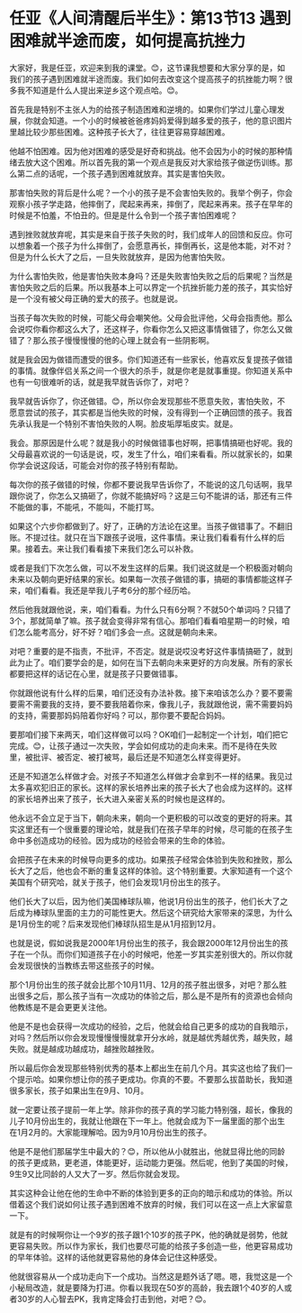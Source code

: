 # 任亚《人间清醒后半生》：第13节13 遇到困难就半途而废，如何提高抗挫力

大家好，我是任亚，欢迎来到我的课堂。😊，这节课我想要和大家分享的是，如我们的孩子遇到困难就半途而废。我们如何去改变这个提高孩子的抗挫能力啊？很多我不知道是什么人提出来逆乡这个观点哈。😊。

首先我是特别不主张人为的给孩子制造困难和逆境的。如果你们学过儿童心理发展，你就会知道。一个小的时候被爸爸疼妈妈爱得到越多爱的孩子，他的意识图片里越比较少那些困难。这种孩子长大了，往往更容易穿越困难。

他越不怕困难。因为他对困难的感受是好奇和挑战。他不会因为小的时候的那种情绪去放大这个困难。所以首先我的第一个观点是我反对大家给孩子做逆伤训练。那么第二点的话呢，一个孩子遇到困难就放弃。其实是害怕失败。

那害怕失败的背后是什么呢？一个小的孩子是不会害怕失败的。我举个例子，你会观察小孩子学走路，他摔倒了，爬起来再来，摔倒了，爬起来再来。孩子在早年的时候是不怕羞，不怕丑的。但是是什么令到一个孩子害怕困难呢？

遇到挫败就放弃呢，其实是来自于孩子失败的时，我们成年人的回馈和反应。你可以想象着一个孩子为什么摔倒了，会愿意再长，摔倒再长，这是他本能，对不对？但是为什么长大了之后，一旦失败就放弃，是因为他害怕失败。

为什么害怕失败，他是害怕失败本身吗？还是失败害怕失败之后的后果呢？当然是害怕失败之后的后果。所以我基本上可以界定一个抗挫折能力差的孩子，其实恰好是一个没有被父母正确的爱大的孩子。也就是说。

当孩子每次失败的时候，可能父母会嘲笑他。父母会批评他，父母会指责他。那么会说哎你看你都这么大了，还这样子，你看你怎么又把这事情做错了，你怎么又做错了？那么孩子慢慢慢慢的他的心理上就会有一些阴影啊。

就是我会因为做错而遭受的很多。你们知道还有一些家长，他喜欢反复提孩子做错的事情。就像伴侣关系之间一个很大的杀手，就是你老是就事重提。你知道关系中也有一句很难听的话，就是我早就告诉你了，对吧？

我早就告诉你了，你还做错。😊，所以你会发现那些不愿意失败，害怕失败，不愿意尝试的孩子，其实都是当他失败的时候，没有得到一个正确回馈的孩子。我首先承认我是一个特别不害怕失败的人啊。脸皮垢厚垢皮实。就是。

我会。那原因是什么呢？就是我小的时候做错事也好啊，把事情搞砸也好呢。我的父母最喜欢说的一句话是说，哎，发生了什么，咱们来看看。所以就家长的，如果你学会说这段话，可能会对你的孩子特别有帮助。

每次你的孩子做错的时候，你都不要说我早告诉你了，不能说的这几句话啊，我早跟你说了，你怎么又搞砸了，你就不能搞好吗？这是三句不能讲的话，那还有三件不能做的事，不能吼，不能叫，不能打骂。

如果这个六步你都做到了。好了，正确的方法论在这里。当孩子做错事了。不翻旧账。不提过往。就只在当下跟孩子说哦，这件事情。来让我们看看有什么样的后果。接着去。来让我们看看接下来我们怎么可以补救。

或者是我们下次怎么做，可以不发生这样的后果。我们说这就是一个积极面对朝向未来以及朝向更好结果的家长。如果每一次孩子做错的事，搞砸的事情都能这样子来，咱们看看。我还是举我儿子考6分的那个经历哈。

然后他我就跟他说，来，咱们看看。为什么只有6分啊？不就50个单词吗？只错了3个，那就简单了嘛。孩子就会变得非常有信心。那咱们看看咱星期一的时候，咱们怎么能考高分，好不好？咱们多会一点。这就是朝向未来。

对吧？重要的是不指责，不批评，不否定。就是说哎没考好这件事情搞砸了，就到此为止了。咱们要学会的是，如何在当下去朝向未来更好的方向发展。所有的家长都要把这样的话记在心里，就是孩子只要做错事。

你就跟他说有什么样的后果，咱们还没有办法补救。接下来咱该怎么办？要不要需要需不需要我的支持，要不要我陪着你来，像我儿子，我就跟他说，需不需要妈妈的支持，需要那妈妈陪着你好吗？可以，那你要不要配合妈妈。

要那咱们接下来两天，咱们这样做可以吗？OK咱们一起制定一个计划，咱们把它完成。😊，让孩子通过一次失败，学会如何成功的走向未来。而不是待在失败里，被批评、被否定、被打被骂，最后还是不知道怎么样变得更好。

还是不知道怎么样做才会。对孩子不知道怎么样做才会拿到不一样的结果。我见过太多喜欢犯旧正的家长。这样的家长培养出来的孩子长大了也会成为这样的。这样的家长培养出来了孩子，长大进入亲密关系的时候也是这样的。

他永远不会立足于当下，朝向未来，朝向一个更积极的可以改变的更好的将来。其实这里还有一个很重要的理论哈，就是我们在孩子早年的时候，尽可能的在孩子生命中多创造成功的经验。因为成功的经验会带来的生命的体验。

会把孩子在未来的时候导向更多的成功。如果孩子经常会体验到失败和挫败，那么长大了之后，他也会不断的重复这样的体验。这个特别重要。大家知道有一个这个美国有个研究哈，就关于孩子，他们会发现1月份出生的孩子。

他们长大了以后，因为他们美国棒球队嘛，他说1月份出生的孩子，他们长大了之后成为棒球队里面的主力的可能性更大。然后这个研究给大家带来的深思，为什么是1月份生的呢？后来发现他们棒球队招生是从1月招到12月。

也就是说，假如说我是2000年1月份出生的孩子，我会跟2000年12月份出生的孩子在一个队。而你们知道孩子在小的时候吧，他差一岁其实差别很大的。所以你就会发现很快的当教练去带这些孩子的时候。

那个1月份出生的孩子就会比那个10月11月、12月的孩子胜出很多，对吧？那么胜出很多之后，那么孩子当有一次成功的体验之后，那么是不是所有的资源也会倾向他教练是不是会更更关注他。

他是不是也会获得一次成功的经验，之后，他就会给自己更多的成功的自我暗示，对吗？然后所以你会发现慢慢慢慢就拿开分水岭，就是越优秀越优秀，越失败，越失败。就是越成功越成功，越挫败越挫败。

所以最后你会发现那些特别优秀的基本上都出生在前几个月。其实这也给了我们一个提示哈。如果你想让你的孩子更成功。你真的不要。不要那么拔苗助长，我知道很多家长，孩子如果出生在9月、10月。

就一定要让孩子提前一年上学。除非你的孩子真的学习能力特别强，超长，像我的儿子10月份出生的，我就让他跟在下一年上。他就会成为下一届里面的那个出生在1月2月的。大家能理解哈。因为9月10月份出生的孩子。

他是不是他们那届学生中最大的？😊，所以他从小就胜出，他就显得比他的同龄的孩子更成熟，更老道，体能更好，运动能力更强。然后呢，他到了美国的时候，9生9又比同龄的人又大了一岁。然后你就会发现。

其实这种会让他在他的生命中不断的体验到更多的正向的暗示和成功的体验。所以借着这个我们说如何让孩子遇到困难不放弃的时候，我们可以在这一点上大家留意一下。

就是有的时候啊你让一个9岁的孩子跟1个10岁的孩子PK，他的确就是弱势，他就更容易失败。所以作为家长，我们也要尽可能的给孩子多创造一些，他更容易成功的早年体验。这样的话他就更容易他的身体会记住这种感受。

他就很容易从一个成功走向下一个成功。当然这是题外话了嗯。嗯，我觉这是一个小秘局改造，就是要降为打进。你看以我现在50岁的高龄，我去跟1个40岁的人或者30岁的人心智去PK，我肯定降会打击到他，对吧？😊。

